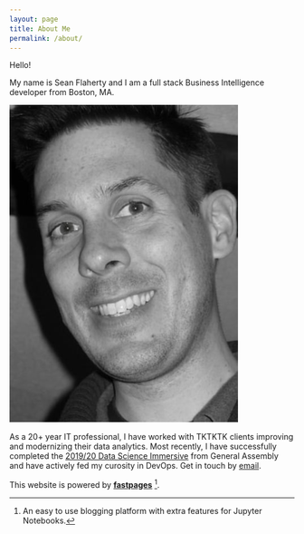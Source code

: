 ```yaml
---
layout: page
title: About Me
permalink: /about/
---
```


Hello!

My name is Sean Flaherty and I am a full stack Business Intelligence developer from Boston, MA.

![Sean E. Flaherty | seflaherty](../images/me_pxpro.jpg#right)

As a 20+ year IT professional, I have worked with TKTKTK clients improving and modernizing their data analytics. Most recently, I have successfully completed the [2019/20 Data Science Immersive](https://generalassemb.ly/education/data-science-immersive/boston) from General Assembly and have actively fed my curosity in DevOps. Get in touch by [email](TKTKTK).


This website is powered by **[fastpages](https://github.com/fastai/fastpages)** [^1].



[^1]:An easy to use blogging platform with extra features for Jupyter Notebooks.
